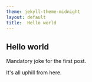 ```yaml
---
theme: jekyll-theme-midnight
layout: default
title:  Hello world
---
```


## Hello world

Mandatory joke for the first post.

It's all uphill from here.